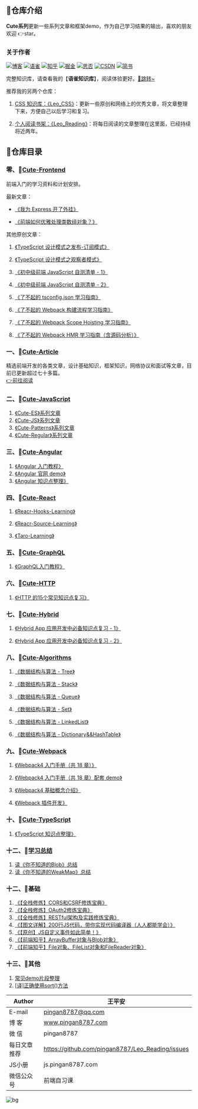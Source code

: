 ## 💌仓库介绍
**Cute系列**更新一些系列文章和框架demo，作为自己学习结果的输出，喜欢的朋友欢迎 👉star。  

### 关于作者
[![博客](http://images.pingan8787.com/icon_my1.png)](http://www.pingan8787.com)
[![语雀](http://images.pingan8787.com/assets/icon_26_yuque.png)](https://www.yuque.com/wangpingan/cute-frontend)
[![知乎](http://images.pingan8787.com/icon_zhihu1.png)](https://zhuanlan.zhihu.com/cute-javascript)
[![掘金](http://images.pingan8787.com/icon_juejin2.png)](https://juejin.im/user/586fc337a22b9d0058807d53/posts)
[![思否](http://images.pingan8787.com/icon_sf1.png)](https://segmentfault.com/blog/pingan8787)
[![CSDN](http://images.pingan8787.com/icon_csdn1.png)](https://blog.csdn.net/qq_36380426)
[![简书](http://images.pingan8787.com/icon_jianshu1.png)](https://www.jianshu.com/u/2ec5d94afd60)


完整知识库，请查看我的【**语雀知识库**】，阅读体验更好。[💌跳转~](https://www.yuque.com/wangpingan/cute-frontend)


推荐我的另两个仓库：   
 
1. [CSS 知识库：《Leo_CSS》](https://github.com/pingan8787/Leo_CSS)：更新一些原创和网络上的优秀文章，将文章整理下来，方便自己以后学习和复习。

2. [个人阅读书架：《Leo_Reading》](https://github.com/pingan8787/Leo_Reading/issues/26)：将每日阅读的文章整理在这里面，已经持续将近两年。

## 💌仓库目录

### 零、📜[Cute-Frontend](https://github.com/pingan8787/Leo-JavaScript/tree/master/Cute-Frontend)

前端入门的学习资料和计划安排。

最新文章：
* [《我为 Express 开了外挂》](https://github.com/pingan8787/Leo-JavaScript/blob/master/Cute-ReadingNotes/%E6%88%91%E4%B8%BA%20Express%20%E5%BC%80%E4%BA%86%E5%A4%96%E6%8C%82.md)

* [《前端如何优雅处理类数组对象？》](https://github.com/pingan8787/Leo-JavaScript/blob/master/Cute-ReadingNotes/%E5%89%8D%E7%AB%AF%E5%A6%82%E4%BD%95%E4%BC%98%E9%9B%85%E5%A4%84%E7%90%86%E7%B1%BB%E6%95%B0%E7%BB%84%E5%AF%B9%E8%B1%A1%EF%BC%9F.md)

其他原创文章：

1. [《TypeScript 设计模式之发布-订阅模式》](https://github.com/pingan8787/Leo-JavaScript/blob/master/Cute-ReadingNotes/TypeScript%20%E8%AE%BE%E8%AE%A1%E6%A8%A1%E5%BC%8F%E4%B9%8B%E5%8F%91%E5%B8%83-%E8%AE%A2%E9%98%85%E6%A8%A1%E5%BC%8F.md)  

2. [《TypeScript 设计模式之观察者模式》](https://github.com/pingan8787/Leo-JavaScript/blob/master/Cute-ReadingNotes/TypeScript%20%E8%AE%BE%E8%AE%A1%E6%A8%A1%E5%BC%8F%E4%B9%8B%E8%A7%82%E5%AF%9F%E8%80%85%E6%A8%A1%E5%BC%8F.md)

3. [《初中级前端 JavaScript 自测清单 - 1》](https://github.com/pingan8787/Leo-JavaScript/blob/master/Cute-ReadingNotes/%E5%88%9D%E4%B8%AD%E7%BA%A7%E5%89%8D%E7%AB%AF%20JavaScript%20%E8%87%AA%E6%B5%8B%E6%B8%85%E5%8D%95%20-%201.md)

4. [《初中级前端 JavaScript 自测清单 - 2》](https://github.com/pingan8787/Leo-JavaScript/blob/master/Cute-ReadingNotes/%E5%88%9D%E4%B8%AD%E7%BA%A7%E5%89%8D%E7%AB%AF%20JavaScript%20%E8%87%AA%E6%B5%8B%E6%B8%85%E5%8D%95%20-%202.md)

5. [《了不起的 tsconfig.json 学习指南》](https://github.com/pingan8787/Leo-JavaScript/blob/master/Cute-ReadingNotes/%E4%BA%86%E4%B8%8D%E8%B5%B7%E7%9A%84%20tsconfig.json%20%E5%AD%A6%E4%B9%A0%E6%8C%87%E5%8D%97.md)

6. [《了不起的 Webpack 构建流程学习指南》](https://github.com/pingan8787/Leo-JavaScript/blob/master/Cute-ReadingNotes/%E4%BA%86%E4%B8%8D%E8%B5%B7%E7%9A%84%20Webpack%20%E6%9E%84%E5%BB%BA%E6%B5%81%E7%A8%8B%E5%AD%A6%E4%B9%A0%E6%8C%87%E5%8D%97.md)

7. [《了不起的 Webpack Scope Hoisting 学习指南》](https://github.com/pingan8787/Leo-JavaScript/blob/master/Cute-ReadingNotes/%E4%BA%86%E4%B8%8D%E8%B5%B7%E7%9A%84%20Webpack%20Scope%20Hoisting%20%E5%AD%A6%E4%B9%A0%E6%8C%87%E5%8D%97.md)

8. [《了不起的 Webpack HMR 学习指南（含源码分析）》](https://github.com/pingan8787/Leo-JavaScript/blob/master/Cute-ReadingNotes/%E4%BA%86%E4%B8%8D%E8%B5%B7%E7%9A%84%20Webpack%20HMR%20%E5%AD%A6%E4%B9%A0%E6%8C%87%E5%8D%97%EF%BC%88%E5%90%AB%E6%BA%90%E7%A0%81%E5%88%86%E6%9E%90%EF%BC%89.md)

### 一、📜[Cute-Article](https://github.com/pingan8787/Leo-JavaScript/tree/master/Cute-Article)
精选前端开发的各类文章，设计基础知识，框架知识，网络协议和面试等文章，目前已更新超过七十多篇。    
[👉前往阅读](https://github.com/pingan8787/Leo-JavaScript/blob/master/Cute-Article/)

### 二、📜[Cute-JavaScript](https://github.com/pingan8787/Leo-JavaScript/tree/master/Cute-JavaScript)
1. [《Cute-ES》系列文章](https://github.com/pingan8787/Leo-JavaScript/blob/master/Cute-JavaScript/Cute-ES/)
2. [《Cute-JS》系列文章](https://github.com/pingan8787/Leo-JavaScript/blob/master/Cute-JavaScript/Cute-JS/)
3. [《Cute-Patterns》系列文章](https://github.com/pingan8787/Leo-JavaScript/blob/master/Cute-JavaScript/Cute-Patterns/)
4. [《Cute-Regular》系列文章](https://github.com/pingan8787/Leo-JavaScript/blob/master/Cute-JavaScript/Cute-Regular/)

### 三、📜[Cute-Angular](https://github.com/pingan8787/Leo-JavaScript/blob/master/Cute-Angular/README.md)

1. [《Angular 入门教程》](https://github.com/pingan8787/Leo-JavaScript/blob/master/Cute-Angular/books%E9%A1%B9%E7%9B%AEdemo/README.md)  
2. [《Angular 官网 demo》](https://github.com/pingan8787/Leo-JavaScript/blob/master/Cute-Angular/angualr%E5%AE%98%E7%BD%91demo/README.md)  
3. [《Angular 知识点整理》](https://github.com/pingan8787/Leo-JavaScript/blob/master/Cute-Angular/%E7%9F%A5%E8%AF%86%E7%82%B9%E6%95%B4%E7%90%86/README.md)  

### 四、📜[Cute-React](https://github.com/pingan8787/Leo-JavaScript/tree/master/Cute-React)

1. [《Reacr-Hooks-Learning》](https://github.com/pingan8787/Leo-JavaScript/tree/master/Cute-React/React-Hooks-Learning)

2. [《Reacr-Source-Learning》](https://github.com/pingan8787/Leo-JavaScript/tree/master/Cute-React/React-Source-Learning)

3. [《Taro-Learning》](https://github.com/pingan8787/Leo-JavaScript/tree/master/Cute-React/Go-Taro/learnPage)

### 五、📜[Cute-GraphQL](https://github.com/pingan8787/Leo-JavaScript/blob/master/Cute-GraphQL/README.md)

1. [《GraphQL入门教程》](https://github.com/pingan8787/Leo-JavaScript/blob/master/Cute-GraphQL/guide/README.md)

### 六、📜[Cute-HTTP](https://github.com/pingan8787/Leo-JavaScript/blob/master/Cute-HTTP/README.md)

1. [《HTTP 的15个常见知识点复习》](https://github.com/pingan8787/Leo-JavaScript/blob/master/Cute-HTTP/http_knowledge_point.md)  

### 七、📜[Cute-Hybrid](https://github.com/pingan8787/Leo-JavaScript/blob/master/Cute-Hybrid/README.md)

1. [《Hybrid App 应用开发中必备知识点复习 - 1》](https://github.com/pingan8787/Leo-JavaScript/blob/master/Cute-Hybrid/Cute-Hybrid-01.md) 

2. [《Hybrid App 应用开发中必备知识点复习 - 2》](https://github.com/pingan8787/Leo-JavaScript/blob/master/Cute-Hybrid/Cute-Hybrid-02.md) 


### 八、📜[Cute-Algorithms](https://github.com/pingan8787/Leo-JavaScript/blob/master/Cute-Algorithms/README.md)

1. [《数据结构与算法 - Tree》](https://github.com/pingan8787/Leo-JavaScript/blob/master/Cute-Algorithms/Cute-Algorithms-Tree.md) 

2. [《数据结构与算法 - Stack》](https://github.com/pingan8787/Leo-JavaScript/blob/master/Cute-Algorithms/Cute-Algorithms-Stack.md) 

3. [《数据结构与算法 - Queue》](https://github.com/pingan8787/Leo-JavaScript/blob/master/Cute-Algorithms/Cute-Algorithms-Queue.md) 

4. [《数据结构与算法 - Set》](https://github.com/pingan8787/Leo-JavaScript/blob/master/Cute-Algorithms/Cute-Algorithms-Set.md) 

5. [《数据结构与算法 - LinkedList》](https://github.com/pingan8787/Leo-JavaScript/blob/master/Cute-Algorithms/Cute-Algorithms-Tree.md) 
6. [《数据结构与算法 - Dictionary&&HashTable》](https://github.com/pingan8787/Leo-JavaScript/blob/master/Cute-Algorithms/Cute-Algorithms-Dictionary%26%26HashTable.md) 

### 九、📜[Cute-Webpack](https://github.com/pingan8787/Leo-JavaScript/blob/master/Cute-Webpack/README.md)

1. [《Webpack4 入门手册（共 18 章）》](https://github.com/pingan8787/Leo-JavaScript/blob/master/Cute-Webpack/introduction/README.md)

2. [《Webpack4 入门手册（共 18 章）配套 demo》](https://github.com/pingan8787/Leo-JavaScript/tree/master/Cute-Webpack/introduction/demo)

3. [《Webpack4 基础概念介绍》](https://github.com/pingan8787/Leo-JavaScript/blob/master/Cute-Webpack/guide/README.md)

4. [《Webpack 插件开发》](https://github.com/pingan8787/Leo-JavaScript/blob/master/Cute-Webpack/Webpack插件开发.md)


### 十、📜[Cute-TypeScript](https://github.com/pingan8787/Leo-JavaScript/blob/master/Cute-TypeScript/README.md)

1. [《TypeScript 知识点整理》](https://github.com/pingan8787/Leo-JavaScript/blob/master/Cute-TypeScript/guide/README.md)


### 十二、📜[学习总结](https://github.com/pingan8787/Leo-JavaScript/blob/master/Cute-ReadingNotes/README.md)

1. [读《你不知道的Blob》总结](https://github.com/pingan8787/Leo-JavaScript/blob/master/Cute-ReadingNotes/guide/读《你不知道的Blob》总结.md)
2. [读《你不知道的WeakMap》总结](https://github.com/pingan8787/Leo-JavaScript/blob/master/Cute-ReadingNotes/guide/读《你不知道的WeakMap》总结.md)


### 十二、📜基础

1. [《【全栈修炼】CORS和CSRF修炼宝典》](https://github.com/pingan8787/Leo-JavaScript/blob/master/Cute-FullStack/【全栈修炼】CORS和CSRF修炼宝典.md)
1. [《【全栈修炼】OAuth2修炼宝典》](https://github.com/pingan8787/Leo-JavaScript/blob/master/Cute-FullStack/【全栈修炼】OAuth2修炼宝典.md)
1. [《【全栈修炼】RESTful架构及实践修炼宝典》](https://github.com/pingan8787/Leo-JavaScript/blob/master/Cute-Article/article/【全栈修炼】RESTful架构及实践修炼宝典.md)
1. [《【图文详解】200行JS代码，带你实现代码编译器（人人都能学会）》](https://github.com/pingan8787/Leo-JavaScript/blob/master/Cute-Article/article/87-【图文详解】200行JS代码，带你实现代码编译器（人人都能学会）.md)
1. [《【原创】JS自定义事件如此简单！》](https://github.com/pingan8787/Leo-JavaScript/blob/master/Cute-Article/article/83-【原创】JS自定义事件如此简单！.md)
1. [《【前端知乎】ArrayBuffer对象与Blob对象》](https://github.com/pingan8787/Leo-JavaScript/blob/master/Cute-JavaScript/Cute-Tips/3.%E3%80%90%E5%89%8D%E7%AB%AF%E7%9F%A5%E4%B9%8E%E3%80%91ArrayBuffer%E5%AF%B9%E8%B1%A1%E4%B8%8EBlob%E5%AF%B9%E8%B1%A1.md)
1. [《【前端知乎】File对象、FileList对象和FileReader对象》](https://github.com/pingan8787/Leo-JavaScript/blob/master/Cute-JavaScript/Cute-Tips/4.%E3%80%90%E5%89%8D%E7%AB%AF%E7%9F%A5%E4%B9%8E%E3%80%91File%E5%AF%B9%E8%B1%A1%E3%80%81FileList%E5%AF%B9%E8%B1%A1%E5%92%8CFileReader%E5%AF%B9%E8%B1%A1.md)

### 十三、📜其他

1. [常见demo片段整理](https://github.com/pingan8787/Leo-JavaScript/blob/master/demo片段/)    
2. [[译]正确使用sort()方法](https://github.com/pingan8787/Leo-JavaScript/blob/master/Cute-Translate/1.%5B%E8%AF%91%5D%E6%AD%A3%E7%A1%AE%E4%BD%BF%E7%94%A8sort()%E6%96%B9%E6%B3%95.md)  

|Author|王平安|
|---|---|
|E-mail|pingan8787@qq.com|
|博  客|www.pingan8787.com|
|微  信|pingan8787|
|每日文章推荐|https://github.com/pingan8787/Leo_Reading/issues|
|JS小册|js.pingan8787.com|
|微信公众号|前端自习课|

![bg](http://images.pingan8787.com/2019_07_12guild_page.png)  